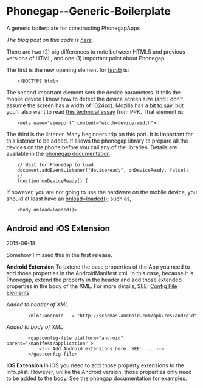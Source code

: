 # Phonegap--Generic-Boilerplate #
A generic boilerplate for constructing PhonegapApps

*The blog post on this code is [here](http://codesnippets.altervista.org/blog/2015/BLOG.2015-06-10.jssnippets.html).*

There are two (2) big differences to note between HTML5 and previous versions of HTML, and one (1) important point about Phonegap.

The first is the new opening element for [*html5*](http://www.w3schools.com/tags/tag_doctype.asp) is:

```
	<!DOCTYPE html>
```

The second important element sets the device parameters. It tells the mobile device I know how to detect the device screen size (and I don't assume the screen has a width of 1024px). Mozilla has a [bit to say](https://developer.mozilla.org/en-US/docs/Mozilla/Mobile/Viewport_meta_tag), but you'll also want to read [this technical essay](http://www.quirksmode.org/blog/archives/2010/04/a_pixel_is_not.html) from PPK. That element is:

```
	<meta name="viewport" content="width=device-width">
```

The third is the listener. Many beginners trip on this part. It is important for this listener to be added. It allows the phonegap library to prepare all the devices on the phone before you call any of the libraries. Details are available in the [phonegap documentation](http://docs.phonegap.com/en/4.0.0/cordova_events_events.md.html#deviceready)

```
	// Wait for PhoneGap to load
	document.addEventListener("deviceready", onDeviceReady, false);
	//
	function onDeviceReady() {
```

If however, you are not going to use the hardware on the mobile device, you should at least have an [onload=loaded()](http://www.w3schools.com/jsref/event_onload.asp); such as,

```
	<body onload=loaded()>
```

## Android and iOS Extension ##
2015-06-18

Somehow I missed this in the first release. 

**Android Extension**
To extend the base properties of the App you need to add those properties in the AndroidManifest.xml. In this case, because it is Phonegap, extend the property in the header and add those extended properties in the body of the XML. For more details, SEE: [Config File Elements](http://docs.build.phonegap.com/en_US/configuring_config_file_element.md.html#Config%20File%20Elements)


*Added to header of XML*
```
        xmlns:android   = "http://schemas.android.com/apk/res/android"
```

*Added to body of XML*
```
        <gap:config-file platform="android" parent="/manifest/application" >
            <!-- Add Android extensions here. SEE: ... -->
        </gap:config-file>
```

**iOS Extension**
In iOS you need to add those property extensions to the Info.plist. However, unlike the Android version, those properties only need to be added to the body. See the phongap documentation for examples.


